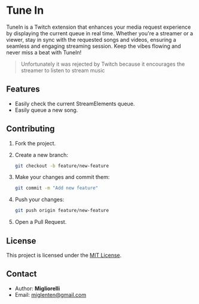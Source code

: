 # Tune In

TuneIn is a Twitch extension that enhances your media request experience by displaying the current queue in real time. Whether you're a streamer or a viewer, stay in sync with the requested songs and videos, ensuring a seamless and engaging streaming session. Keep the vibes flowing and never miss a beat with TuneIn!

> Unfortunately it was rejected by Twitch because it encourages the streamer to listen to stream music

## Features

- Easily check the current StreamElements queue.
- Easily queue a new song.

## Contributing

1. Fork the project.
2. Create a new branch:

   ```bash
   git checkout -b feature/new-feature
   ```

3. Make your changes and commit them:

   ```bash
   git commit -m "Add new feature"
   ```

4. Push your changes:

   ```bash
   git push origin feature/new-feature
   ```

5. Open a Pull Request.

## License

This project is licensed under the [MIT License](LICENSE).

## Contact

- Author: **Migliorelli**
- Email: [miglenten@gmail.com](mailto:miglenten@gmail.com)
